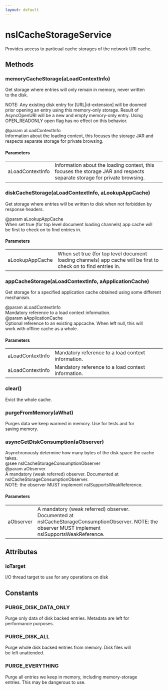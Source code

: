 ```yaml
---
layout: default
---
```


# nsICacheStorageService #
  
Provides access to particual cache storages of the network URI cache.  
  

## Methods ##

### memoryCacheStorage(aLoadContextInfo) ###
  
Get storage where entries will only remain in memory, never written  
to the disk.  
  
NOTE: Any existing disk entry for [URL|id-extension] will be doomed  
prior opening an entry using this memory-only storage.  Result of  
AsyncOpenURI will be a new and empty memory-only entry.  Using  
OPEN_READONLY open flag has no effect on this behavior.  
  
@param aLoadContextInfo  
   Information about the loading context, this focuses the storage JAR and  
   respects separate storage for private browsing.  
  

#### Parameters ####

<table>

<tr>
<td>aLoadContextInfo</td>
<td>   Information about the loading context, this focuses the storage JAR and  
   respects separate storage for private browsing.  
</td>
</tr>

</table>

### diskCacheStorage(aLoadContextInfo, aLookupAppCache) ###
  
Get storage where entries will be written to disk when not forbidden by  
response headers.  
  
@param aLookupAppCache  
   When set true (for top level document loading channels) app cache will  
   be first to check on to find entries in.  
  

#### Parameters ####

<table>

<tr>
<td>aLookupAppCache</td>
<td>   When set true (for top level document loading channels) app cache will  
   be first to check on to find entries in.  
</td>
</tr>

</table>

### appCacheStorage(aLoadContextInfo, aApplicationCache) ###
  
Get storage for a specified application cache obtained using some different  
mechanism.  
  
@param aLoadContextInfo  
   Mandatory reference to a load context information.  
@param aApplicationCache  
   Optional reference to an existing appcache.  When left null, this will  
   work with offline cache as a whole.  
  

#### Parameters ####

<table>

<tr>
<td>aLoadContextInfo</td>
<td>   Mandatory reference to a load context information.  
</td>
</tr>

<tr>
<td>aLoadContextInfo</td>
<td>   Mandatory reference to a load context information.  
</td>
</tr>

</table>

### clear() ###
  
Evict the whole cache.  
  

### purgeFromMemory(aWhat) ###
  
Purges data we keep warmed in memory.  Use for tests and for  
saving memory.  
  

### asyncGetDiskConsumption(aObserver) ###
  
Asynchronously determine how many bytes of the disk space the cache takes.  
@see nsICacheStorageConsumptionObserver  
@param aObserver  
   A mandatory (weak referred) observer.  Documented at  
   nsICacheStorageConsumptionObserver.  
   NOTE: the observer MUST implement nsISupportsWeakReference.  
  

#### Parameters ####

<table>

<tr>
<td>aObserver</td>
<td>   A mandatory (weak referred) observer.  Documented at  
   nsICacheStorageConsumptionObserver.  
   NOTE: the observer MUST implement nsISupportsWeakReference.  
</td>
</tr>

</table>

## Attributes ##

### ioTarget ###
  
I/O thread target to use for any operations on disk  
  

## Constants ##

### PURGE_DISK_DATA_ONLY ###
  
Purge only data of disk backed entries.  Metadata are left for  
performance purposes.  
  

### PURGE_DISK_ALL ###
  
Purge whole disk backed entries from memory.  Disk files will  
be left unattended.  
  

### PURGE_EVERYTHING ###
  
Purge all entries we keep in memory, including memory-storage  
entries.  This may be dangerous to use.  
  
